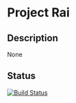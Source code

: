 # Project Rai



Description
-------------

None


Status
------------

[![Build Status](https://www.travis-ci.org/maoxs2/Project-Rai.svg?branch=dev)](https://www.travis-ci.org/maoxs2/Project-Rai)

